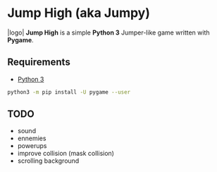 # Jump High (aka Jumpy)

|logo| **Jump High** is a simple **Python 3** Jumper-like game written with **Pygame**.

## Requirements
* [Python 3](https://www.python.org/downloads/)
```bash
python3 -m pip install -U pygame --user
```

## TODO
* sound
* ennemies
* powerups
* improve collision (mask collision)
* scrolling background